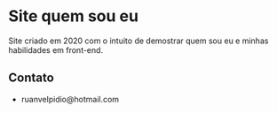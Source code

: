 # Site quem sou eu
<p> Site criado em 2020 com o intuito de demostrar quem sou eu e minhas habilidades em front-end. </p> 
<h2> Contato </h2>
<ul>
  <li> ruanvelpidio@hotmail.com </li>
</ul>
